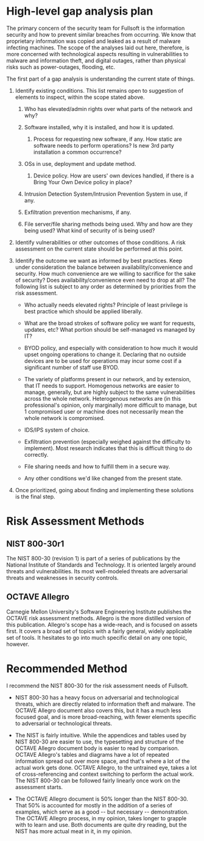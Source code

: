 High-level gap analysis plan
============================

The primary concern of the security team for Fullsoft is the information
security and how to prevent similar breaches from occurring. We know
that proprietary information was copied and leaked as a result of
malware infecting machines. The scope of the analyses laid out here,
therefore, is more concerned with technological aspects resulting in
vulnerabilities to malware and information theft, and digital outages,
rather than physical risks such as power-outages, flooding, etc.

The first part of a gap analysis is understanding the current state of
things.

1. Identify existing conditions. This list remains open to suggestion of
   elements to inspect, within the scope stated above.

	1. Who has elevated/admin rights over what parts of the network
	   and why?

	2. Software installed, why it is installed, and how it is
	   updated.

		1. Process for requesting new software, if any. How
		   static are software needs to perform operations? Is
new 3rd party installation a common occurrence?

	3. OSs in use, deployment and update method.

		1. Device policy. How are users' own devices handled, if
		   there is a Bring Your Own Device policy in place?

	4. Intrusion Detection System/Intrusion Prevention System in use, if any.

	5. Exfiltration prevention mechanisms, if any. 

	6. File server/file sharing methods being used. Why and how are
	   they being used? What kind of security of is being used?

2. Identify vulnerabilities or other outcomes of those conditions. A
   risk assessment on the current state should be performed at this
point.

3. Identify the outcome we want as informed by best practices. Keep
   under consideration the balance between availability/convenience and
security. How much convenience are we willing to sacrifice for the sake
of security? Does availability/convenience even need to drop at all? The
following list is subject to any order as determined by priorities from
the risk assessment.

	+ Who actually needs elevated rights? Principle of least privilege
	  is best practice which should be applied liberally.

	+ What are the broad strokes of software policy we want for
	  requests, updates, etc? What portion should be self-managed vs
managed by IT?

	+ BYOD policy, and especially with consideration to how much it
	  would upset ongoing operations to change it. Declaring that no
outside devices are to be used for operations may incur some cost if a
significant number of staff use BYOD.

	+ The variety of platforms present in our network, and by
	  extension, that IT needs to support. Homogenous networks are
easier to manage, generally, but are highly subject to the same
vulnerabilities across the whole network. Heterogenous networks are (in
this professional's opinion, only marginally) more difficult to manage,
but 1 compromised user or machine does not necessarily mean the whole
network is compromised.

	+ IDS/IPS system of choice.

	+ Exfiltration prevention (especially weighed against the
	  difficulty to implement). Most research indicates that this is
difficult thing to do correctly.

	+ File sharing needs and how to fulfill them in a secure way.

	+ Any other conditions we'd like changed from the present state.

4. Once prioritized, going about finding and implementing these
   solutions is the final step.

Risk Assessment Methods
=======================

NIST 800-30r1
-------------

The NIST 800-30 (revision 1) is part of a series of publications by the
National Institute of Standards and Technology. It is oriented largely
around threats and vulnerabilities. Its most well-modeled threats
are adversarial threats and weaknesses in security controls.

OCTAVE Allegro
--------------

Carnegie Mellon University's Software Engineering Institute publishes
the OCTAVE risk assessment methods. Allegro is the more distilled
version of this publication. Allegro's scope has a wide-reach, and is
focused on assets first. It covers a broad set of topics with a fairly
general, widely applicable set of tools. It hesitates to go into much
specific detail on any one topic, however.


Recommended Method
==================

I recommend the NIST 800-30 for the risk assessment needs of Fullsoft.

- NIST 800-30 has a heavy focus on adversarial and technological
  threats, which are directly related to information theft and malware.
The OCTAVE Allegro document also covers this, but it has a much less
focused goal, and is more broad-reaching, with fewer elements specific
to adversarial or technological threats.

- The NIST is fairly intuitive. While the appendices and tables used by
  NIST 800-30 are easier to use, the typesetting and structure of the
OCTAVE Allegro document body is easier to read by comparison. OCTAVE
Allegro's tables and diagrams have a lot of repeated information spread
out over more space, and that's where a lot of the actual work gets
done. OCTAVE Allegro, to the untrained eye, takes a lot of
cross-referencing and context switching to perform the actual work. The
NIST 800-30 can be followed fairly linearly once work on the assessment
starts. 

- The OCTAVE Allegro document is 50% longer than the NIST 800-30. That
  50% is accounted for mostly in the addition of a series of examples,
which serve as a good -- but necessary -- demonstration. The OCTAVE
Allegro process, in my opinion, takes longer to grapple with to learn
and use. Both documents are quite dry reading, but the NIST has more
actual meat in it, in my opinion.
